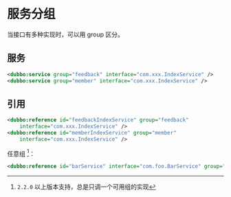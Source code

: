 # 服务分组

当接口有多种实现时，可以用 group 区分。

## 服务

```xml
<dubbo:service group="feedback" interface="com.xxx.IndexService" />
<dubbo:service group="member" interface="com.xxx.IndexService" />
```

## 引用

```xml
<dubbo:reference id="feedbackIndexService" group="feedback" 
    interface="com.xxx.IndexService" />
<dubbo:reference id="memberIndexService" group="member" 
    interface="com.xxx.IndexService" />
```

任意组 [^1]：

```xml
<dubbo:reference id="barService" interface="com.foo.BarService" group="*" />
```

[^1]: `2.2.0` 以上版本支持，总是只调一个可用组的实现

